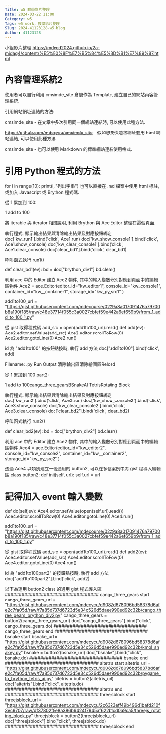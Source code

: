 ```yaml
---
Title: w5 教學影片整理 
Date: 2024-03-22 11:00 
Category: w5 
Tags: w5 work，教學影片整理
Slug: 2024-41123128-w5-blog 
Author: 41123128
---
```


小組影片整理 https://mdecd2024.github.io/2a-midag4/content/%E5%B0%8F%E7%B5%84%E5%BD%B1%E7%89%87.html

<!-- PELICAN_END_SUMMARY -->

# 內容管理系統2
使用者可以自行利用 cmsimde_site 倉儲作為 Template, 建立自己的網站內容管理系統.

引用網站網址連結的方法:

cmsimde_site - 在文章中多次引用同一個網站連結時, 可以使用此種方法.

https://github.com/mdecycu/cmsimde_site - 假如想要快速將網址套用 html 網站連結, 可以使用此種方法.

cmsimde_site - 也可以使用 Markdown 的標準網站連結使用格式.

# 引用 Python 程式的方法
for i in range(10):
    print(i, "列出字串")
也可以直接在 .md 檔案中使用 html 標註, 或加入 Javascript 或 Brython 程式碼.

從 1 累加到 100:

1 add to 100

將 iterable 與 iterator 相關說明, 利用 Brython 與 Ace Editor 整理在這個頁面.

執行程式, 顯示輸出結果與清除輸出結果及對應按鈕綁定
doc['kw_run1'].bind('click', Ace1.run) doc['kw_show_console1'].bind('click', Ace1.show_console) doc['kw_clear_console1'].bind('click', Ace1.clear_console) doc['clear_bd1'].bind('click', clear_bd1)

呼叫函式執行
run1()

def clear_bd1(ev): bd = doc["brython_div1"] bd.clear()

利用 ace 中的 Editor 建立 Ace2 物件, 其中的輸入變數分別對應到頁面中的編輯區物件
Ace2 = ace.Editor(editor_id="kw_editor1", console_id="kw_console1", container_id="kw__container1", storage_id="kw_py_src1" )

add1to100_url = "https://gist.githubusercontent.com/mdecourse/0229a8a017091476a79700b8a190f185/raw/c48e37714f055c3a0027cbfef59e442a6ef659b9/from_1_add_to_100_1.py"

從 gist 取得程式碼
add_src = open(add1to100_url).read() def add(ev): Ace2.editor.setValue(add_src) Ace2.editor.scrollToRow(0) Ace2.editor.gotoLine(0) Ace2.run()

id 為 "add1to100" 的按鈕點按時, 執行 add 方法
doc["add1to100"].bind('click', add)

Filename: 
.py 
Run Output 清除輸出區清除繪圖區Reload

從 1 累加到 100 part2:

1 add to 100cango_three_gearsBSnakeAI TetrisRotating Block

執行程式, 顯示輸出結果與清除輸出結果及對應按鈕綁定
doc['kw_run2'].bind('click', Ace3.run) doc['kw_show_console2'].bind('click', Ace3.show_console) doc['kw_clear_console2'].bind('click', Ace3.clear_console) doc['clear_bd2'].bind('click', clear_bd2)

呼叫函式執行
run2()

def clear_bd2(ev): bd = doc["brython_div2"] bd.clear()

利用 ace 中的 Editor 建立 Ace2 物件, 其中的輸入變數分別對應到頁面中的編輯區物件
Ace4 = ace.Editor(editor_id="kw_editor2", console_id="kw_console2", container_id="kw__container2", storage_id="kw_py_src2" )

透過 Ace4 以類別建立一個通用的 button2, 可以在多個案例中將 gist 程導入編輯區
class button2: def init(self, url): self.url = url

# 記得加入 event 輸入變數
def do(self,ev):
    Ace4.editor.setValue(open(self.url).read())
    Ace4.editor.scrollToRow(0)
    Ace4.editor.gotoLine(0)
    Ace4.run()

add1to100_url = "https://gist.githubusercontent.com/mdecourse/0229a8a017091476a79700b8a190f185/raw/c48e37714f055c3a0027cbfef59e442a6ef659b9/from_1_add_to_100_1.py"

從 gist 取得程式碼
add_src = open(add1to100_url).read() def add2(ev): Ace4.editor.setValue(add_src) Ace4.editor.scrollToRow(0) Ace4.editor.gotoLine(0) Ace4.run()

id 為 "add1to100part2" 的按鈕點按時, 執行 add 方法
doc["add1to100part2"].bind('click', add2)

以下為運用 button2 class 的通用 gist 程式導入區
################################## cango_three_gears start cango_three_gears_url = "https://gist.githubusercontent.com/mdecycu/d9082d678096bd58378d6afe2c7fa05d/raw/f7a85d737d6723d5e34c526d5daee990ed92c32b/cango_three_gears_brython_div2.py" cango_three_gears = button2(cango_three_gears_url) doc["cango_three_gears"].bind("click", cango_three_gears.do) ################################## cango_three_gears end ################################## bsnake start bsnake_url = "https://gist.githubusercontent.com/mdecycu/d9082d678096bd58378d6afe2c7fa05d/raw/f7a85d737d6723d5e34c526d5daee990ed92c32b/kmol_snakey.py" bsnake = button2(bsnake_url) doc["bsnake"].bind("click", bsnake.do) ################################## bsnake end ################################## aitetris start aitetris_url = "https://gist.githubusercontent.com/mdecycu/d9082d678096bd58378d6afe2c7fa05d/raw/f7a85d737d6723d5e34c526d5daee990ed92c32b/pygame_to_brython_tetris_ai.py" aitetris = button2(aitetris_url) doc["aitetris"].bind("click", aitetris.do) ################################## aitetris end ################################## threejsblock start threejsblock_url = "https://gist.githubusercontent.com/mdecycu/2c6323eff49b496d1bafd210f3ec9707/raw/df37802f9e8a386b6424f7945af622b1cd0a9ca5/threejs_rotating_block.py" threejsblock = button2(threejsblock_url) doc["threejsblock"].bind("click", threejsblock.do) ################################## threejsblock end